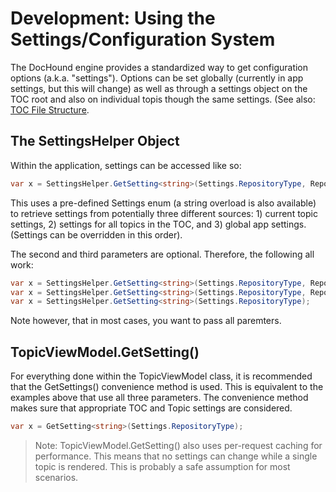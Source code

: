 # Development: Using the Settings/Configuration System

The DocHound engine provides a standardized way to get configuration options (a.k.a. "settings"). Options can be set globally (currently in app settings, but this will change) as well as through a settings object on the TOC root and also on individual topis though the same settings. (See also: [TOC File Structure](TOC-File-Structure).

## The SettingsHelper Object

Within the application, settings can be accessed like so:

```cs
var x = SettingsHelper.GetSetting<string>(Settings.RepositoryType, RepositorySettings, CurrentTopicSettings);
```

This uses a pre-defined Settings enum (a string overload is also available) to retrieve settings from potentially three different sources: 1) current topic settings, 2) settings for all topics in the TOC, and 3) global app settings. (Settings can be overridden in this order).

The second and third parameters are optional. Therefore, the following all work:

```cs
var x = SettingsHelper.GetSetting<string>(Settings.RepositoryType, RepositorySettings, CurrentTopicSettings);
var x = SettingsHelper.GetSetting<string>(Settings.RepositoryType, RepositorySettings);
var x = SettingsHelper.GetSetting<string>(Settings.RepositoryType);
```

Note however, that in most cases, you want to pass all paremters.

## TopicViewModel.GetSetting<T>()

For everything done within the TopicViewModel class, it is recommended that the GetSettings<T>() convenience method is used. This is equivalent to the examples above that use all three parameters. The convenience method makes sure that appropriate TOC and Topic settings are considered.

```cs
var x = GetSetting<string>(Settings.RepositoryType);
```

> Note: TopicViewModel.GetSetting<T>() also uses per-request caching for performance. This means that no settings can change while a single topic is rendered. This is probably a safe assumption for most scenarios.
